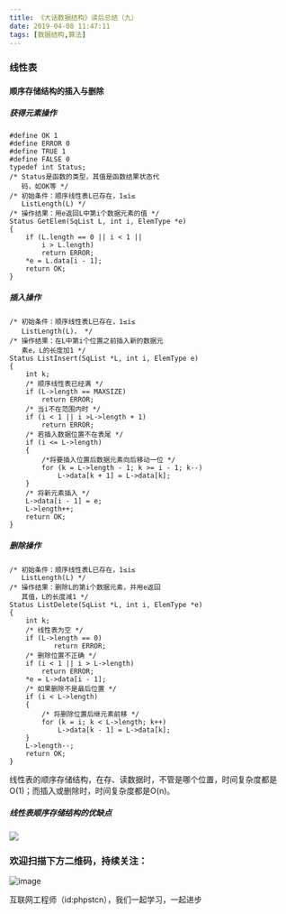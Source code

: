 ```yaml
---
title: 《大话数据结构》读后总结（九）
date: 2019-04-08 11:47:11
tags: [数据结构,算法]
---
```

### 线性表
#### 顺序存储结构的插入与删除
##### 获得元素操作
```
#define OK 1
#define ERROR 0
#define TRUE 1
#define FALSE 0
typedef int Status;
/* Status是函数的类型，其值是函数结果状态代
   码，如OK等 */
/* 初始条件：顺序线性表L已存在，1≤i≤
   ListLength(L) */
/* 操作结果：用e返回L中第i个数据元素的值 */
Status GetElem(SqList L, int i, ElemType *e)
{
    if (L.length == 0 || i < 1 || 
        i > L.length)
        return ERROR;
    *e = L.data[i - 1];
    return OK;
}
```
##### 插入操作

```
/* 初始条件：顺序线性表L已存在，1≤i≤
   ListLength(L)， */
/* 操作结果：在L中第i个位置之前插入新的数据元
   素e，L的长度加1 */
Status ListInsert(SqList *L, int i, ElemType e)
{
    int k;
    /* 顺序线性表已经满 */
    if (L->length == MAXSIZE)                       
        return ERROR;
    /* 当i不在范围内时 */
    if (i < 1 || i >L->length + 1)                  
        return ERROR;
    /* 若插入数据位置不在表尾 */
    if (i <= L->length)                             
    {
        /*将要插入位置后数据元素向后移动一位 */
        for (k = L->length - 1; k >= i - 1; k--)    
            L->data[k + 1] = L->data[k];
    }
    /* 将新元素插入 */
    L->data[i - 1] = e;                             
    L->length++;
    return OK;
}
```
##### 删除操作
```
/* 初始条件：顺序线性表L已存在，1≤i≤
   ListLength(L) */
/* 操作结果：删除L的第i个数据元素，并用e返回
   其值，L的长度减1 */
Status ListDelete(SqList *L, int i, ElemType *e)
{
    int k;
    /* 线性表为空 */
    if (L->length == 0)                    
           return ERROR;
    /* 删除位置不正确 */
    if (i < 1 || i > L->length)            
        return ERROR;
    *e = L->data[i - 1];
    /* 如果删除不是最后位置 */
    if (i < L->length)                     
    {
        /* 将删除位置后继元素前移 */
        for (k = i; k < L->length; k++)    
            L->data[k - 1] = L->data[k];
    }
    L->length--;
    return OK;
}
```
线性表的顺序存储结构，在存、读数据时，不管是哪个位置，时间复杂度都是O(1)；而插入或删除时，时间复杂度都是O(n)。
##### 线性表顺序存储结构的优缺点
![](https://user-gold-cdn.xitu.io/2019/4/4/169e7bdf4117995d?w=1152&h=580&f=jpeg&s=58119)


### 欢迎扫描下方二维码，持续关注：
![image](https://user-gold-cdn.xitu.io/2019/3/21/1699eba93eba8faa?w=258&h=258&f=jpeg&s=16510)

互联网工程师（id:phpstcn），我们一起学习，一起进步
